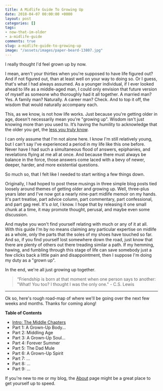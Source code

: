 ```yaml
---
title: A Midlife Guide To Growing Up
date: 2018-04-07 00:00:00 +0000
layout: post
categories: []
tags:
- now-that-im-older
- a-midlife-guide
comments: true
slug: a-midlife-guide-to-growing-up
image: "/assets/images/paper-beard-13807.jpg"
---
```

I really thought I'd feel grown up by now.

<!-- break -->

I mean, aren't your thirties when you're supposed to have life figured out? And if not figured out, than at least well on your way to doing so. Or I guess, that's what I had always assumed. As a younger individual, if I ever looked ahead to life as a middle-aged man, I could only envision that future version of myself as someone who thoroughly had it all together. A married man? Yes. A family man? Naturally. A career man? Check. And to top it off, the wisdom that would naturally accompany each.

This, as we know, is not how life works. Just because you're getting older in age, doesn't necessarily mean you're "growing up". Wisdom isn't just knowing more than you used to. It’s having the humility to acknowledge that the older you get, the [less you truly know](https://twitter.com/ryanstraits/status/970835905974960128).

I can only assume that I'm not alone here. I know I'm still relatively young, but I can't say I've experienced a period in my life like this one before. Never have I had such a simultaneous flood of answers, epiphanies, and revelations flying at me all at once. And because there must always be balance in the force, those answers come laced with a bevy of newer, deeper, harder, and more existential questions.

So much so, that I felt like I needed to start writing a few things down.

Originally, I had hoped to post these musings in three simple blog posts tied loosely around themes of getting older and growing up. Well, three-plus years later and I've now got a nearly nine-part midlife memoir on my hands. It's part treatise, part advice column, part commentary, part confessional, and part gag reel. It's _a lot_, I know. I hope that by releasing it one small chunk at a time, it may promote thought, perusal, and maybe even some discussion.

And maybe you won't find yourself relating with much or any of it at all. With this guide I'm by no means claiming any particular expertise on midlife as a whole, only the parts that the soles of my shoes have touched so far. And so, if you find yourself lost somewhere down the road, just know that there are plenty of others out there treading similar a path. If my hemming, hawing, and fumbling through this stage of life can save somebody just a few clicks back a little pain and disappointment, then I suppose I'm doing my duty as a "grown up".

In the end, we're all just growing up together.

> “Friendship is born at that moment when one person says to another: "What! You too? I thought I was the only one." - C.S. Lewis

---

Ok so, here's rough road-map of where we'll be going over the next few weeks and months. Thanks for coming along!

**Table of Contents**

* [Intro: The Middle Chapters](/the-middle-chapters.html)
* Part 1: A Grown-Up Body...
* Part 2: Middling Age
* Part 3: A Grown-Up Soul...
* Part 4: Forever Summer
* Part 5: The Dad Mule
* Part 6: A Grown-Up Spirit
* Part 7: ...
* Part 8: ...
* Part 9: ...

If you're new to me or my blog, the [About](/about "About Me!") page might be a great place to get yourself up to speed.